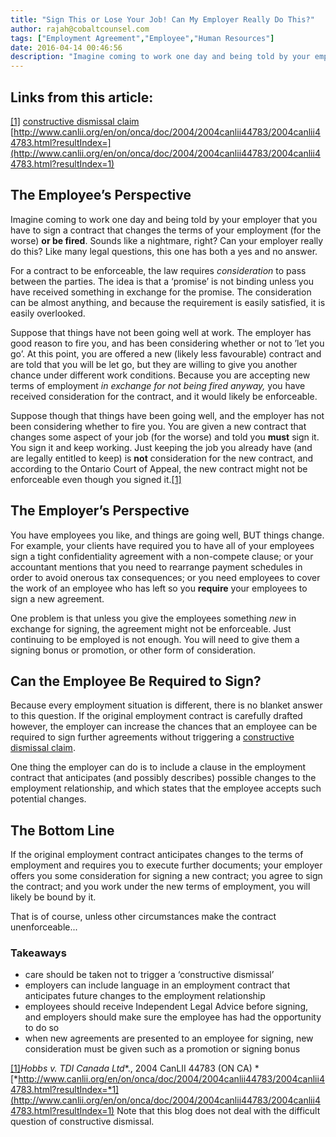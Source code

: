 ```yaml
---
title: "Sign This or Lose Your Job! Can My Employer Really Do This?"
author: rajah@cobaltcounsel.com
tags: ["Employment Agreement","Employee","Human Resources"]
date: 2016-04-14 00:46:56
description: "Imagine coming to work one day and being told by your employer that you have to sign a contract that changes the terms of your employment (for the worse) or be fired."
---
```


## Links from this article:
[[1]](#_ftn1)
[constructive dismissal claim](http://www.mcmillan.ca/employment-contract-amendments--a-landmine-for-employers)
[http://www.canlii.org/en/on/onca/doc/2004/2004canlii44783/2004canlii44783.html?resultIndex=](http://www.canlii.org/en/on/onca/doc/2004/2004canlii44783/2004canlii44783.html?resultIndex=1)

## The Employee’s Perspective

Imagine coming to work one day and being told by your employer that you have to sign a contract that changes the terms of your employment (for the worse) **or be fired**. Sounds like a nightmare, right? Can your employer really do this? Like many legal questions, this one has both a yes and no answer.

For a contract to be enforceable, the law requires *consideration* to pass between the parties. The idea is that a ‘promise’ is not binding unless you have received something in exchange for the promise. The consideration can be almost anything, and because the requirement is easily satisfied, it is easily overlooked.

Suppose that things have not been going well at work. The employer has good reason to fire you, and has been considering whether or not to ’let you go’. At this point, you are offered a new (likely less favourable) contract and are told that you will be let go, but they are willing to give you another chance under different work conditions.  Because you are accepting new terms of employment *in exchange for not being fired anyway,* you have received consideration for the contract, and it would likely be enforceable.

Suppose though that things have been going well, and the employer has not been considering whether to fire you. You are given a new contract that changes some aspect of your job (for the worse) and told you **must** sign it. You sign it and keep working. Just keeping the job you already have (and are legally entitled to keep) is **not** consideration for the new contract, and according to the Ontario Court of Appeal, the new contract might not be enforceable even though you signed it.[[1]](#_ftn1)

## The Employer’s  Perspective

You have employees you like, and things are going well, BUT things change. For example, your clients have required you to have all of your employees sign a tight confidentiality agreement with a non-compete clause; or your accountant mentions that you need to rearrange payment schedules in order to avoid onerous tax consequences; or you need employees to cover the work of an employee who has left so you **require** your employees to sign a new agreement.

One problem is that unless you give the employees something *new* in exchange for signing, the agreement might not be enforceable. Just continuing to be employed is not enough. You will need to give them a signing bonus or promotion, or other form of consideration.

## Can the Employee Be Required to Sign?

Because every employment situation is different, there is no blanket answer to this question. If the original employment contract is carefully drafted however, the employer can increase the chances that an employee can be required to sign further agreements without triggering a [constructive dismissal claim](http://www.mcmillan.ca/employment-contract-amendments--a-landmine-for-employers).

One thing the employer can do is to include a clause in the employment contract that anticipates (and possibly describes) possible changes to the employment relationship, and which states that the employee accepts such potential changes.

## The Bottom Line

If the original employment contract anticipates changes to the terms of employment and requires you to execute further documents; your employer offers you some consideration for signing a new contract; you agree to sign the contract; and you work under the new terms of employment, you will likely be bound by it.

That is of course, unless other circumstances make the contract unenforceable...

### Takeaways
- care should be taken not to trigger a ‘constructive dismissal’
- employers can include language in an employment contract that anticipates future changes to the employment relationship
- employees should receive Independent Legal Advice before signing, and employers should make sure the employee has had the opportunity to do so
- when new agreements  are presented to an employee for signing, new consideration must be given such as a promotion or signing bonus

[[1]](#_ftnref1)*Hobbs v. TDI Canada Ltd**., 2004 CanLII 44783 (ON CA) *[*http://www.canlii.org/en/on/onca/doc/2004/2004canlii44783/2004canlii44783.html?resultIndex=*1](http://www.canlii.org/en/on/onca/doc/2004/2004canlii44783/2004canlii44783.html?resultIndex=1) Note that this blog does not deal with the difficult question of constructive dismissal.
